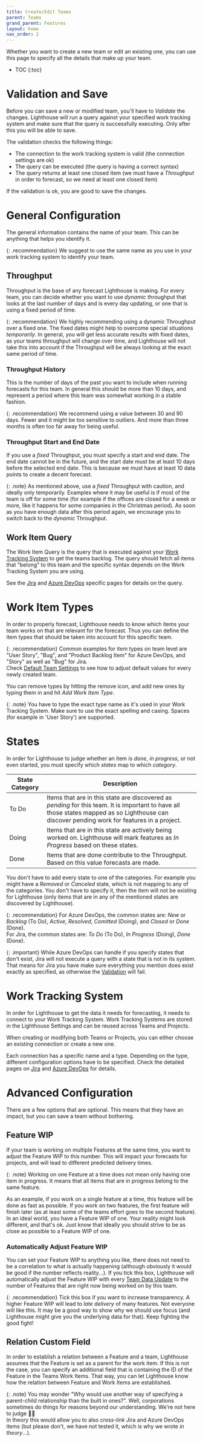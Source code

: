 ```yaml
---
title: Create/Edit Teams
parent: Teams
grand_parent: Features
layout: home
nav_order: 2
---
```


Whether you want to create a new team or edit an existing one, you can use this page to specify all the details that make up your team.

- TOC
{:toc}

# Validation and Save
Before you can save a new or modified team, you'll have to *Validate* the changes. Lighthouse will run a query against your specified work tracking system and make sure that the query is successfully executing. Only after this you will be able to save.

The validation checks the following things:
- The connection to the work tracking system is valid (the connection settings are ok)
- The query can be executed (the query is having a correct syntax)
- The query returns at least one closed item (we must have a *Throughput* in order to forecast, so we need at least one closed item)

If the validation is ok, you are good to save the changes.

# General Configuration
The general information contains the name of your team. This can be anything that helps you identify it.

{: .recommendation}
We suggest to use the same name as you use in your work tracking system to identify your team.

## Throughput
Throughput is the base of any forecast Lighthouse is making. For every team, you can decide whether you want to use *dynamic* throughput that looks at the last number of days and is every day updating, or one that is using a fixed period of time.

{: .recommendation}
We highly recommending using a dynamic Throughput over a fixed one. The fixed dates might help to overcome special situations *temporarily*. In general, you will get less accurate results with fixed dates, as your teams throughput will change over time, and Lighthouse will not take this into account if the Throughput will be always looking at the exact same period of time.

### Throughput History
This is the number of days of the past you want to include when running forecasts for this team.
In general this should be more than 10 days, and represent a period where this team was somewhat working in a stable fashion.

{: .recommendation}
We recommend using a value between 30 and 90 days. Fewer and it might be too sensitive to outliers. And more than three months is often too far away for being useful.

### Throughput Start and End Date
If you use a *fixed* Throughput, you must specify a start and end date. The end date cannot be in the future, and the start date must be at least 10 days before the selected end date. This is because we must have at least 10 data points to create a decent forecast.

{: .note}
As mentioned above, use a *fixed* Throughput with caution, and ideally only temporarily. Examples where it may be useful is if most of the team is off for some time (for example if the offices are closed for a week or more, like it happens for some companies in the Christmas period). As soon as you have enough data after this period again, we encourage you to switch back to the *dynamic* Throughput.

## Work Item Query
The Work Item Query is the query that is executed against your [Work Tracking System](../../concepts/concepts.html#work-tracking-system) to get the teams backlog.
The query should fetch all items that "belong" to this team and the specific syntax depends on the Work Tracking System you are using.

See the [Jira](../../concepts/jira.html#team-backlog) and [Azure DevOps](../../concepts/azuredevops.html#team-backlog) specific pages for details on the query.

# Work Item Types
In order to properly forecast, Lighthouse needs to know which items your team works on that are relevant for the forecast. Thus you can define the item types that should be taken into account for this specific team.

{: .recommendation}
Common examples for item types on team level are "User Story", "Bug", and "Product Backlog Item" for Azure DevOps, and "Story" as well as "Bug" for Jira.  
Check [Default Team Settings](../settings/defaultteamsettings.html) to see how to adjust default values for every newly created team.

You can remove types by hitting the remove icon, and add new ones by typing them in and hit *Add Work Item Type*.

{: .note}
You have to type the exact type name as it's used in your Work Tracking System. Make sure to use the exact spelling and casing. Spaces (for example in 'User Story') are supported.

# States
In order for Lighthouse to judge whether an item is *done*, *in progress*, or not even started, you must specify which *states* map to which *category*.

| State Category | Description |
|-------|-------------|
| To Do | Items that are in this state are discovered as *pending* for this team. It is important to have all those states mapped as so Lighthouse can discover pending work for features in a project. |
| Doing | Items that are in this state are actively being worked on. Lighthouse will mark features as *In Progress* based on these states. |
| Done | Items that are done contribute to the Throughput. Based on this value forecasts are made. |

You don't have to add every state to one of the categories. For example you might have a *Removed* or *Canceled* state, which is not mapping to any of the categories. You don't have to specify it, then the item will not be existing for Lighthouse (only items that are in any of the mentioned states are discovered by Lighthouse).

{: .recommendation}
For Azure DevOps, the common states are: *New* or *Backlog* (To Do), *Active*, *Resolved*, *Comitted* (Doing), and *Closed* or *Done* (Done).  
For Jira, the common states are: *To Do* (To Do), *In Progress* (Doing), *Done* (Done).

{: .important}
While Azure DevOps can handle if you specify states that don't exist, Jira will not execute a query with a state that is not in its system. That means for Jira you have make sure everything you mention does exist exactly as specified, as otherwise the [Validation](#validation-and-save) will fail.

# Work Tracking System
In order for Lighthouse to get the data it needs for forecasting, it needs to connect to your Work Tracking System. Work Tracking Systems are stored in the Lighthouse Settings and can be reused across Teams and Projects.

When creating or modifying both Teams or Projects, you can either choose an existing connection or create a new one.

Each connection has a specific name and a type. Depending on the type, different configuration options have to be specified. Check the detailed pages on [Jira](../../concepts/jira.html#work-tracking-system-connection) and [Azure DevOps](../../concepts/azuredevops.html#work-tracking-system-connection) for details.

# Advanced Configuration
There are a few options that are optional. This means that they have an impact, but you can save a team without bothering.

## Feature WIP
If your team is working on multiple Features at the same time, you want to adjust the Feature WIP to this number. This will impact your forecasts for projects, and will lead to different predicted delivery times.

{: .note}
Working on one Feature at a time does not mean only having one item in progress. It means that all items that are in progress belong to the same feature.

As an example, if you work on a single feature at a time, this feature will be done as fast as possible. If you work on two features, the first feature will finish later (as at least some of the teams effort goes to the second feature). In an ideal world, you have a Feature WIP of one. Your reality might look different, and that's ok. Just know that ideally you should strive to be as close as possible to a Feature WIP of one.

### Automatically Adjust Feature WIP
You can set your Feature WIP to anything you like, there does not need to be a correlation to what is actually happening (although obviously it would be good if the number reflects reality...). If you tick this box, Lighthouse will automatically adjust the Feature WIP with every [Team Data Update](./detail.html#update-team-data) to the number of Features that are right now being worked on by this team.

{: .recommendation}
Tick this box if you want to increase transparency. A higher Feature WIP will lead to *late delivery* of many features. Not everyone will like this. It may be a good way to show why we should use focus (and Lighthouse might give you the underlying data for that). Keep fighting the good fight!

## Relation Custom Field
In order to establish a relation between a Feature and a team, Lighthouse assumes that the Feature is set as a parent for the work item.
If this is not the case, you can specify an additional field that is containing the ID of the Feature in the Teams Work Items. That way, you can let Lighthouse know how the relation between Feature and Work Items are established.

{: .note}
You may wonder "Why would use another way of specifying a parent-child relationship than the built in ones?". Well, corporations sometimes do things for reasons beyond our understanding. We're not here to judge 🤷‍♂️  
In theory this would allow you to also *cross-link* Jira and Azure DevOps items (but please don't, we have not tested it, which is why we wrote *in theory*...).